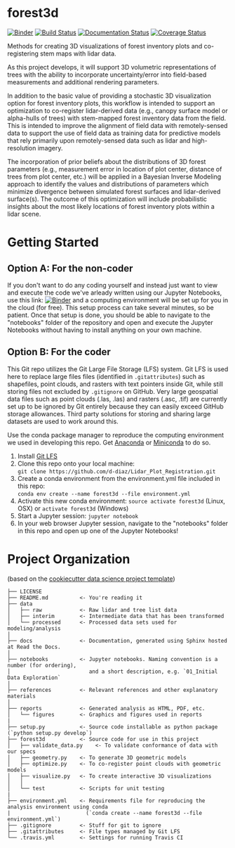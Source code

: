 # forest3d

[![Binder](https://mybinder.org/badge.svg)](https://mybinder.org/v2/gh/d-diaz/Lidar_Plot_Registration/master)
[![Build Status](https://travis-ci.org/d-diaz/lidar_plot_registration.svg?branch=master)](https://travis-ci.org/d-diaz/lidar_plot_registration)
[![Documentation Status](https://readthedocs.org/projects/lidar-plot-registration/badge/?version=latest)](https://lidar-plot-registration.readthedocs.io/en/latest/?badge=latest)
[![Coverage Status](https://coveralls.io/repos/github/d-diaz/lidar_plot_registration/badge.svg?branch=master)](https://coveralls.io/github/d-diaz/lidar_plot_registration?branch=master)

Methods for creating 3D visualizations of forest inventory plots and co-registering stem maps with lidar data.

As this project develops, it will support 3D volumetric representations of trees with the ability to incorporate uncertainty/error into field-based measurements and additional rendering parameters.

In addition to the basic value of providing a stochastic 3D visualization option for forest inventory plots, this workflow is intended to support an optimization to co-register lidar-derived data (e.g., canopy surface model or alpha-hulls of trees) with stem-mapped forest inventory data from the field. This is intended to improve the alignment of field data with remotely-sensed data to support the use of field data as training data for predictive models that rely primarily upon remotely-sensed data such as lidar and high-resolution imagery.

The incorporation of prior beliefs about the distributions of 3D forest parameters (e.g., measurement error in location of plot center, distance of trees from plot center, etc.) will be applied in a Bayesian Inverse Modeling approach to identify the values and distributions of parameters which minimize divergence between simulated forest surfaces and lidar-derived surface(s). The outcome of this optimization will include probabilistic insights about the most likely locations of forest inventory plots within a lidar scene.

# Getting Started

## Option A: For the non-coder
If you don't want to do any coding yourself and instead just want to view and execute the code we've arleady written using our Jupyter Notebooks, use this link:  [![Binder](https://mybinder.org/badge.svg)](https://mybinder.org/v2/gh/d-diaz/Lidar_Plot_Registration/master) and a computing environment will be set up for you in the cloud (for free). This setup process can take several minutes, so be patient. Once that setup is done, you should be able to navigate to the "notebooks" folder of the repository and open and execute the Jupyter Notebooks without having to install anything on your own machine.

## Option B: For the coder
This Git repo utilizes the Git Large File Storage (LFS) system. Git LFS is used here to replace large files files (identified in `.gitattributes`) such as shapefiles, point clouds, and rasters with text pointers inside Git, while still storing files not excluded by `.gitignore` on GitHub. Very large geospatial data files such as point clouds (.las, .las) and rasters (.asc, .tif) are currently set up to be ignored by Git entirely because they can easily exceed GitHub storage allowances. Third party solutions for storing and sharing large datasets are used to work around this.

Use the conda package manager to reproduce the computing environment we used in developing this repo. Get [Anaconda](https://www.anaconda.com/download/) or [Miniconda](https://conda.io/miniconda.html) to do so.

1. Install [Git LFS](https://github.com/git-lfs/git-lfs/wiki/Installation)
2. Clone this repo onto your local machine:  
`git clone https://github.com/d-diaz/Lidar_Plot_Registration.git`
3. Create a conda environment from the environment.yml file included in this repo:  
`conda env create --name forest3d --file environment.yml`
4. Activate this new conda environment:
`source activate forest3d` (Linux, OSX) or `activate forest3d` (Windows)
5. Start a Jupyter session:
`jupyter notebook`
6. In your web browser Jupyter session, navigate to the "notebooks" folder in this repo and open up one of the Jupyter Notebooks!

# Project Organization
(based on the [cookiecutter data science project template](https://drivendata.github.io/cookiecutter-data-science/))

    ├── LICENSE
    ├── README.md          <- You're reading it
    ├── data
    │   ├── raw            <- Raw lidar and tree list data
    │   ├── interim        <- Intermediate data that has been transformed
    │   └── processed      <- Processed data sets used for modeling/analysis
    │
    ├── docs               <- Documentation, generated using Sphinx hosted at Read the Docs.
    │  
    ├── notebooks          <- Jupyter notebooks. Naming convention is a number (for ordering),
    │                         and a short description, e.g. `01_Initial Data Exploration`
    │
    ├── references         <- Relevant references and other explanatory materials
    │
    ├── reports            <- Generated analysis as HTML, PDF, etc.
    │   └── figures        <- Graphics and figures used in reports
    |
    ├── setup.py           <- Source code installable as python package (`python setup.py develop`)
    ├── forest3d           <- Source code for use in this project
    │   ├── validate_data.py    <- To validate conformance of data with our specs
    │   ├── geometry.py    <- To generate 3D geometric models
    │   ├── optimize.py    <- To co-register point clouds with geometric models
    │   ├── visualize.py   <- To create interactive 3D visualizations
    │   │
    │   └── test           <- Scripts for unit testing
    |
    ├── environment.yml    <- Requirements file for reproducing the analysis environment using conda
    |                        (`conda create --name forest3d --file environment.yml`)
    ├── .gitignore         <- Stuff for git to ignore
    ├── .gitattributes     <- File types managed by Git LFS
    └── .travis.yml        <- Settings for running Travis CI
